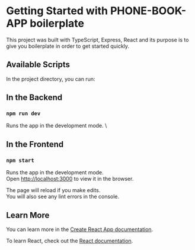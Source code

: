 # Getting Started with PHONE-BOOK-APP boilerplate

This project was built with TypeScript, Express, React and its purpose is to give you boilerplate in order to get started quickly.

## Available Scripts

In the project directory, you can run:

## In the Backend

### `npm run dev`

Runs the app in the development mode. \

## In the Frontend

### `npm start`

Runs the app in the development mode.\
Open [http://localhost:3000](http://localhost:3000) to view it in the browser.

The page will reload if you make edits.\
You will also see any lint errors in the console.

## Learn More

You can learn more in the [Create React App documentation](https://facebook.github.io/create-react-app/docs/getting-started).

To learn React, check out the [React documentation](https://reactjs.org/).
